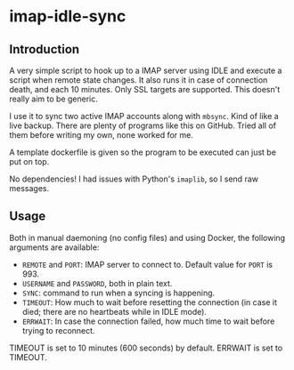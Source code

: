 # imap-idle-sync

## Introduction
A very simple script to hook up to a IMAP server using IDLE and execute a script when remote state changes. It also runs it in case of connection death, and each 10 minutes. Only SSL targets are supported. This doesn't really aim to be generic.

I use it to sync two active IMAP accounts along with `mbsync`. Kind of like a live backup. There are plenty of programs like this on GitHub. Tried all of them before writing my own, none worked for me.

A template dockerfile is given so the program to be executed can just be put on top.

No dependencies! I had issues with Python's `imaplib`, so I send raw messages.

## Usage
Both in manual daemoning (no config files) and using Docker, the following arguments are available:

- `REMOTE` and `PORT`: IMAP server to connect to. Default value for `PORT` is 993.
- `USERNAME` and `PASSWORD`, both in plain text.
- `SYNC`: command to run when a syncing is happening.
- `TIMEOUT`: How much to wait before resetting the connection (in case it died; there are no heartbeats while in IDLE mode).
- `ERRWAIT`: In case the connection failed, how much time to wait before trying to reconnect.

TIMEOUT is set to 10 minutes (600 seconds) by default. ERRWAIT is set to TIMEOUT.